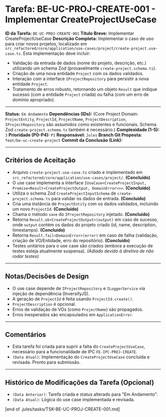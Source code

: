# Tarefa: BE-UC-PROJ-CREATE-001 - Implementar CreateProjectUseCase

**ID da Tarefa:** `BE-UC-PROJ-CREATE-001`
**Título Breve:** Implementar CreateProjectUseCase
**Descrição Completa:**
Implementar o caso de uso para criar novos projetos, localizado em `src_refactored/core/application/use-cases/project/create-project.use-case.ts`. Esta implementação deve incluir:
- Validação da entrada de dados (nome do projeto, descrição, etc.) utilizando um schema Zod (provavelmente `create-project.schema.ts`).
- Criação de uma nova entidade `Project` com os dados validados.
- Interação com a interface `IProjectRepository` para persistir a nova entidade `Project`.
- Tratamento de erros robusto, retornando um objeto `Result` que indique sucesso (com a entidade `Project` criada) ou falha (com um erro de domínio apropriado).

---

**Status:** `Em Andamento`
**Dependências (IDs):** (Core Project Domain: `ProjectEntity`, `ProjectId`, `ProjectName`, `ProjectDescription`, `IProjectRepository` são assumidos como existentes e funcionais. Schema Zod `create-project.schema.ts` também é necessário.)
**Complexidade (1-5):** `3`
**Prioridade (P0-P4):** `P1`
**Responsável:** `Jules`
**Branch Git Proposta:** `feat/be-uc-create-project`
**Commit da Conclusão (Link):**

---

## Critérios de Aceitação
- Arquivo `create-project.use-case.ts` criado e implementado em `src_refactored/core/application/use-cases/project/`. **(Concluído)**
- O use case implementa a interface `IUseCase<CreateProjectInput, Promise<Result<CreateProjectOutput, DomainError>>>`. **(Concluído)**
- Utiliza o schema Zod `CreateProjectInputSchema` de `create-project.schema.ts` para validar os dados de entrada. **(Concluído)**
- Cria uma instância de `ProjectEntity` com os dados validados, incluindo um novo `ProjectId`. **(Concluído)**
- Chama o método `save` do `IProjectRepository` injetado. **(Concluído)**
- Retorna `Result.ok<CreateProjectOutput>(output)` em caso de sucesso, onde `output` contém os dados do projeto criado (id, name, description, timestamps). **(Concluído)**
- Retorna `Result.fail<DomainError>(error)` em caso de falha (validação, criação de VO/Entidade, erro do repositório). **(Concluído)**
- Testes unitários para o use case são criados (embora a execução de testes esteja atualmente suspensa). *(Adiado devido à diretiva de não rodar testes)*

---

## Notas/Decisões de Design
- O use case depende de `IProjectRepository` e `ILoggerService` via injeção de dependência (InversifyJS).
- A geração de `ProjectId` é feita usando `ProjectId.create()`.
- `ProjectDescription` é opcional.
- Erros de validação de VOs (como `ProjectName`) são propagados.
- Erros inesperados são encapsulados em `ApplicationError`.

---

## Comentários
- Esta tarefa foi criada para suprir a falta do `CreateProjectUseCase`, necessário para a funcionalidade de IPC `FE-IPC-PROJ-CREATE`.
- `(Data Atual)`: Implementação do `CreateProjectUseCase` concluída e revisada. Pronto para submissão.

---

## Histórico de Modificações da Tarefa (Opcional)
- `(Data Anterior)`: Tarefa criada e status alterado para "Em Andamento".
- `(Data Atual)`: Lógica do use case implementada e revisada.

[end of .jules/tasks/TSK-BE-UC-PROJ-CREATE-001.md]
